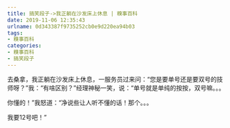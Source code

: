 ```yaml
---
title: 搞笑段子->我正躺在沙发床上休息 | 糗事百科
date: 2019-11-06 12:35:43
urlname: 0d343387f9735252cb0e9d220ea94b03
tags: 
- 糗事百科
categories:
- 糗事百科
- 搞笑段子
---
```

去桑拿，我正躺在沙发床上休息，一服务员过来问：“您是要单号还是要双号的技师呀？”我：“有啥区别？”经理神秘一笑，说：“单号就是单纯的按按，双号嘛。。。

你懂的！”我怒道：“净说些让人听不懂的话！那个。。。

我要12号吧！”


